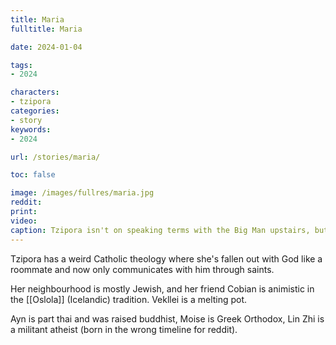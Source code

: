 ```yaml
---
title: Maria
fulltitle: Maria

date: 2024-01-04

tags:
- 2024

characters:
- tzipora
categories:
- story
keywords:
- 2024

url: /stories/maria/

toc: false

image: /images/fullres/maria.jpg
reddit:
print:
video:
caption: Tzipora isn't on speaking terms with the Big Man upstairs, but she loves Maria.
---
```

Tzipora has a weird Catholic theology where she's fallen out with God like a roommate and now only communicates with him through saints.

Her neighbourhood is mostly Jewish, and her friend Cobian is animistic in the [[Oslola]] (Icelandic) tradition. Vekllei is a melting pot.

Ayn is part thai and was raised buddhist, Moise is Greek Orthodox, Lin Zhi is a militant atheist (born in the wrong timeline for reddit).